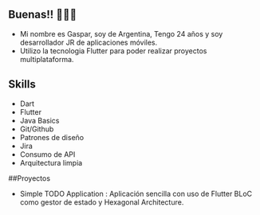 ## Buenas!!  🙋🏼‍♂️

 * Mi nombre es Gaspar, soy de Argentina, Tengo 24 años y soy desarrollador JR de aplicaciones móviles.
 * Utilizo la tecnologia Flutter para poder realizar proyectos multiplataforma.

## Skills 

 * Dart
 * Flutter
 * Java Basics
 * Git/Github
 * Patrones de diseño
 * Jira 
 * Consumo de API
 * Arquitectura limpia

##Proyectos

 * Simple TODO Application : Aplicación sencilla con uso de Flutter BLoC como gestor de estado y Hexagonal Architecture.







